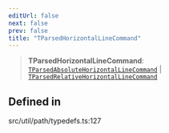 ```yaml
---
editUrl: false
next: false
prev: false
title: "TParsedHorizontalLineCommand"
---
```


> **TParsedHorizontalLineCommand**: [`TParsedAbsoluteHorizontalLineCommand`](/api/namespaces/util/type-aliases/tparsedabsolutehorizontallinecommand/) \| [`TParsedRelativeHorizontalLineCommand`](/api/namespaces/util/type-aliases/tparsedrelativehorizontallinecommand/)

## Defined in

src/util/path/typedefs.ts:127
